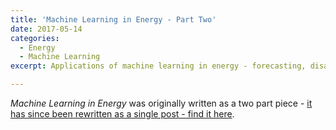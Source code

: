 ```yaml
---
title: 'Machine Learning in Energy - Part Two'
date: 2017-05-14
categories:
  - Energy
  - Machine Learning
excerpt: Applications of machine learning in energy - forecasting, disaggregation and reinforcement learning.

---
```


*Machine Learning in Energy* was originally written as a two part piece - [it has since been rewritten as a single post - find it here](https://adgefficiency.com/machine-learning-in-energy/).
